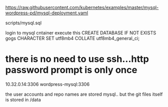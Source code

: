 https://raw.githubusercontent.com/kubernetes/examples/master/mysql-wordpress-pd/mysql-deployment.yaml

scripts/mysql.sql

login to mysql cntainer
execute this
CREATE DATABASE IF NOT EXISTS gogs CHARACTER SET utf8mb4 COLLATE utf8mb4_general_ci;

# there is no need to use ssh...http password prompt is only once

10.32.0.14:3306
wordpress-mysql:3306

the user accounts and repo names are stored mysql..
but the git files itself is stored in /data 